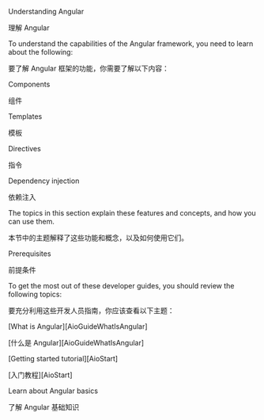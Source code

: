 Understanding Angular

理解 Angular

To understand the capabilities of the Angular framework, you need to learn about the following:

要了解 Angular 框架的功能，你需要了解以下内容：

Components

组件

Templates

模板

Directives

指令

Dependency injection

依赖注入

The topics in this section explain these features and concepts, and how you can use them.

本节中的主题解释了这些功能和概念，以及如何使用它们。

Prerequisites

前提条件

To get the most out of these developer guides, you should review the following topics:

要充分利用这些开发人员指南，你应该查看以下主题：

[What is Angular][AioGuideWhatIsAngular]

[什么是 Angular][AioGuideWhatIsAngular]

[Getting started tutorial][AioStart]

[入门教程][AioStart]

Learn about Angular basics

了解 Angular 基础知识